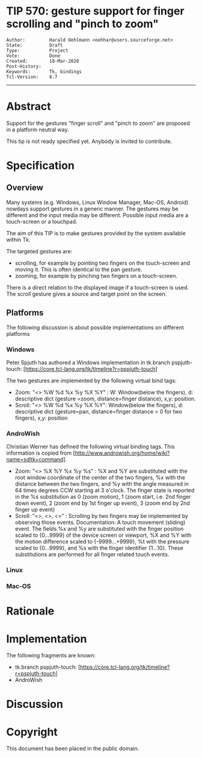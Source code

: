 # TIP 570: gesture support for finger scrolling and "pinch to zoom"
	Author:         Harald Oehlmann <oehhar@users.sourceforge.net>
	State:          Draft
	Type:           Project
	Vote:           Done
	Created:        18-Mar-2020
	Post-History:
	Keywords:       Tk, bindings
	Tcl-Version:    8.7
-----

# Abstract

Support for the gestures "finger scroll" and "pinch to zoom" are proposed in a platform neutral way.

This tip is not ready specified yet.
Anybody is invited to contribute.

# Specification

## Overview

Many systems (e.g. Windows, Linux Window Manager, Mac-OS, Android) nowdays support gestures in a generic manner.
The gestures may be different and the input media may be different.
Possible input media are a touch-screen or a touchpad.

The aim of this TIP is to make gestures provided by the system available within Tk.

The targeted gestures are:

   *   scrolling, for example by pointing two fingers on the touch-screen and moving it. This is often identical to the pan gesture.
   *   zooming, for example by pinching two fingers on a touch-screen.

There is a direct relation to the displayed image if a touch-screen is used.
The scroll gesture gives a source and target point on the screen.

## Platforms

The following discussion is about possible implementations on different platforms

### Windows

Peter Spjuth has authored a Windows implementation in tk.branch pspjuth-touch: [https://core.tcl-lang.org/tk/timeline?r=pspjuth-touch]

The two gestures are implemented by the following virtual bind tags:

   *   Zoom: "<<PinchToZoom>> %W %d %x %y %X %Y" : W: Window(below the fingers), d: descriptive dict (gesture =zoom, distance=finger distance), x,y: position.
   *   Scroll: "<<Gesture>> %W %d %x %y %X %Y": Window(below the fingers), d: descriptive dict (gesture=pan, distance=finger distance > 0 for two fingers), x,y: position

### AndroWish

Christian Werner has defined the following virtual binding tags.
This information is copied from [http://www.androwish.org/home/wiki?name=sdltk+command].

   *   Zoom: "<<PinchToZoom>> %X %Y %x %y %s" : %X and %Y are substituted with the root window coordinate of the center of the two fingers, %x with the distance between the two fingers, and %y with the angle measured in 64 times degrees CCW starting at 3 o'clock. The finger state is reported in the %s substitution as 0 (zoom motion), 1 (zoom start, i.e. 2nd finger down event), 2 (zoom end by 1st finger up event), 3 (zoom end by 2nd finger up event)
   *   Scroll: "<<FingerDown>>, <<FingerUp>>, <<FingerMotion>>" : Scrolling by two fingers may be implemented by observing those events. Documentation: A touch movement (sliding) event. The fields %x and %y are substituted with the finger position scaled to {0...9999} of the device screen or viewport, %X and %Y with the motion difference scaled to {-9999...+9999}, %t with the pressure scaled to {0...9999}, and %s with the finger identifier {1...10}. These substitutions are performed for all finger related touch events. 

### Linux

### Mac-OS

# Rationale


# Implementation

The following fragments are known:

   *   tk.branch pspjuth-touch: [https://core.tcl-lang.org/tk/timeline?r=pspjuth-touch]
   *   AndroWish

# Discussion


# Copyright

This document has been placed in the public domain.

